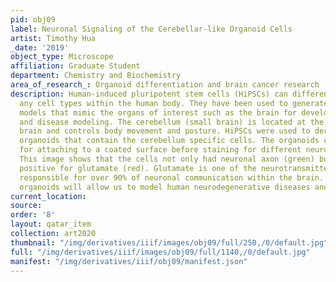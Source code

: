 ```yaml
---
pid: obj09
label: Neuronal Signaling of the Cerebellar-like Organoid Cells
artist: Timothy Hua
_date: '2019'
object_type: Microscope
affiliation: Graduate Student
department: Chemistry and Biochemistry
area_of_research_: Organoid differentiation and brain cancer research
description: Human-induced pluripotent stem cells (HiPSCs) can differentiate into
  any cell types within the human body. They have been used to generate various organoid
  models that mimic the organs of interest such as the brain for development studying
  and disease modeling. The cerebellum (small brain) is located at the back of the
  brain and controls body movement and posture. HiPSCs were used to derived cerebellar-like
  organoids that contain the cerebellum specific cells. The organoids cells were allowed
  for attaching to a coated surface before staining for different neuronal markers.
  This image shows that the cells not only had neuronal axon (green) but also were
  positive for glutamate (red). Glutamate is one of the neurotransmitters that is
  responsible for over 90% of neuronal communication within the brain. These brain
  organoids will allow us to model human neurodegenerative diseases and cancer.
current_location: 
source: 
order: '8'
layout: qatar_item
collection: art2020
thumbnail: "/img/derivatives/iiif/images/obj09/full/250,/0/default.jpg"
full: "/img/derivatives/iiif/images/obj09/full/1140,/0/default.jpg"
manifest: "/img/derivatives/iiif/obj09/manifest.json"
---
```

